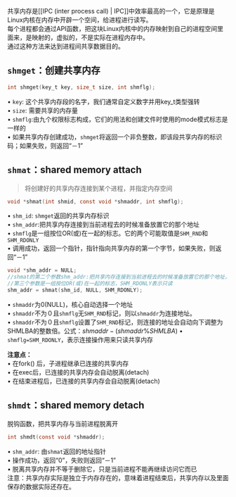 共享内存是[[IPC (inter process call) | IPC]]中效率最高的一个，它是原理是Linux内核在内存中开辟一个空间，给进程进行读写。  
每个进程都会通过API函数，把这块Linux内核中的内存映射到自己的进程空间里面来，是映射的，虚拟的，不是实际在进程内存中。  
通过这种方法来达到进程间共享数据目的。

## `shmget`：创建共享内存
```c
int shmget(key_t key, size_t size, int shmflg);
```

• `key`: 这个共享内存段的名字，我们通常自定义数字并用key_t类型强转  
• `size`: 需要共享的内存量  
• `shmflg`:由九个权限标志构成，它们的用法和创建文件时使用的mode模式标志是一样的  
• 如果共享内存创建成功，`shmget`将返回一个非负整数，即该段共享内存的标识码；如果失败，则返回“－1”


## `shmat`：shared memory attach 

> 将创建好的共享内存连接到某个进程，并指定内存空间

```c
void *shmat(int shmid, const void *shmaddr, int shmflg);
```

• `shm_id`: `shmget`返回的共享内存标识  
• `shm_addr`:把共享内存连接到当前进程去的时候准备放置它的那个地址  
• `shmflg`是一组按位OR(或)在一起的标志。它的两个可能取值是`SHM_RND`和`SHM_RDONLY`  
• 调用成功，返回一个指针，指针指向共享内存的第一个字节，如果失败，则返回“－1”  

```c
void *shm_addr = NULL;  
//shmat的第二个参数shm_addr:把共享内存连接到当前进程去的时候准备放置它的那个地址，为NULL为让系统自动选择  
//第三个参数是一组按位OR(或)在一起的标志，SHM_RDONLY表示只读  
shm_addr = shmat(shm_id, NULL, SHM_RDONLY);  
```
• `shmaddr`为0(NULL)，核心自动选择一个地址  
• `shmaddr`不为０且`shmflg`无`SHM_RND`标记，则以`shmaddr`为连接地址。  
• `shmaddr`不为０且`shmflg`设置了`SHM_RND`标记，则连接的地址会自动向下调整为SHMLBA的整数倍。公式：$shmaddr - (shmaddr \% SHMLBA)$
• `shmflg=SHM_RDONLY`，表示连接操作用来只读共享内存

**注意点：**  
• 在fork() 后，子进程继承已连接的共享内存  
• 在exec后，已连接的共享内存会自动脱离(detach)  
• 在结束进程后，已连接的共享内存会自动脱离(detach)

## `shmdt`：shared memory detach

脱钩函数，把共享内存与当前进程脱离开
```c
int shmdt(const void *shmaddr);
```
• `shm_addr`: 由`shmat`返回的地址指针  
• 操作成功，返回“0”，失败则返回“－1”  
• 脱离共享内存并不等于删除它，只是当前进程不能再继续访问它而已  
注意：共享内存实际是独立于内存存在的，意味着进程结束后，共享内存以及里面保存的数据实际还存在。


